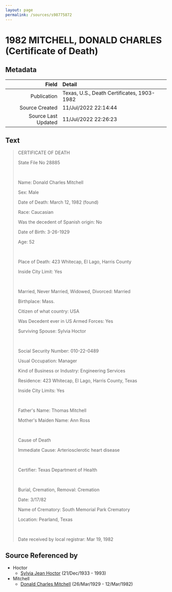 ```yaml
---
layout: page
permalink: /sources/s98775872
---
```


# 1982 MITCHELL, DONALD CHARLES (Certificate of Death)

## Metadata

Field | Detail
---:|:---
Publication | Texas, U.S., Death Certificates, 1903-1982
Source Created | 11/Jul/2022 22:14:44
Source Last Updated | 11/Jul/2022 22:26:23

## Text

> CERTIFICATE OF DEATH
>
> State File No 28885
>
> <br/>
>
> Name: Donald Charles Mitchell
>
> Sex: Male
>
> Date of Death: March 12, 1982 (found)
>
> Race: Caucasian
>
> Was the decedent of Spanish origin: No
>
> Date of Birth: 3-26-1929
>
> Age: 52
>
> <br/>
>
> Place of Death: 423 Whitecap, El Lago, Harris County
>
> Inside City Limit: Yes
>
> <br/>
>
> Married, Never Married, Widowed, Divorced: Married
>
> Birthplace: Mass.
>
> Citizen of what country: USA
>
> Was Decedent ever in US Armed Forces: Yes
>
> Surviving Spouse: Sylvia Hoctor
>
> <br/>
>
> Social Security Number: 010-22-0489
>
> Usual Occupation: Manager
>
> Kind of Business or Industry: Engineering Services
>
> Residence: 423 Whitecap, El Lago, Harris County, Texas
>
> Inside City Limits: Yes
>
> <br/>
>
> Father's Name: Thomas Mitchell
>
> Mother's Maiden Name: Ann Ross
>
> <br/>
>
> Cause of Death
>
> Immediate Cause: Arteriosclerotic heart disease
>
> <br/>
>
> Certifier: Texas Department of Health
>
> <br/>
>
> Burial, Cremation, Removal: Cremation
>
> Date: 3/17/82
>
> Name of Crematory: South Memorial Park Crematory
>
> Location: Pearland, Texas
>
> <br/>
>
> Date received by local registrar: Mar 19, 1982
>

## Source Referenced by

* Hoctor
  * [Sylvia Jean Hoctor](../people/@29702140@-sylvia-jean-hoctor-b1933-12-21-d1993.md) (21/Dec/1933 - 1993)
* Mitchell
  * [Donald Charles Mitchell](../people/@49269448@-donald-charles-mitchell-b1929-3-26-d1982-3-12.md) (26/Mar/1929 - 12/Mar/1982)
